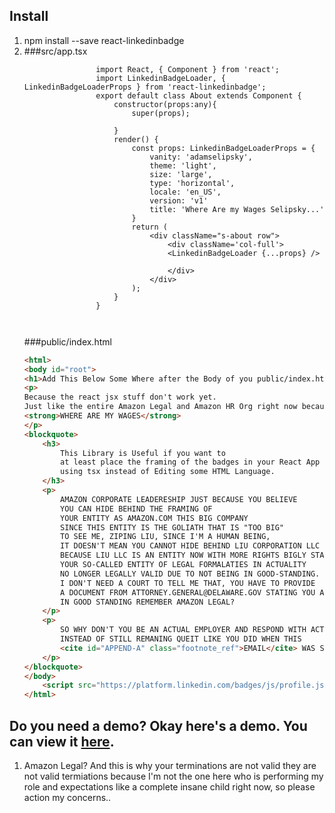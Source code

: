 ## Install

1. npm install --save react-linkedinbadge
1. 	###src/app.tsx
	```tsx
					import React, { Component } from 'react';
					import LinkedinBadgeLoader, { LinkedinBadgeLoaderProps } from 'react-linkedinbadge';
					export default class About extends Component {
						constructor(props:any){
							super(props);

						}
						render() {
							const props: LinkedinBadgeLoaderProps = {
								vanity: 'adamselipsky',
								theme: 'light',
								size: 'large',
								type: 'horizontal',
								locale: 'en_US',
								version: 'v1'
								title: 'Where Are my Wages Selipsky...'
							}
							return (
								<div className="s-about row">
									<div className='col-full'>
									<LinkedinBadgeLoader {...props} />

									</div>
								</div>
							);
						}
					}

					
	```
	###public/index.html
	```html
	<html>
	<body id="root">
	<h1>Add This Below Some Where after the Body of you public/index.html</h1>
	<p>
	Because the react jsx stuff don't work yet.
	Just like the entire Amazon Legal and Amazon HR Org right now because
	<strong>WHERE ARE MY WAGES</strong>
	</p>
	<blockquote>
		<h3>
			This Library is Useful if you want to
			at least place the framing of the badges in your React App 
			using tsx instead of Editing some HTML Language. 
		</h3>
		<p>
			AMAZON CORPORATE LEADERESHIP JUST BECAUSE YOU BELIEVE
			YOU CAN HIDE BEHIND THE FRAMING OF 
			YOUR ENTITY AS AMAZON.COM THIS BIG COMPANY
			SINCE THIS ENTITY IS THE GOLIATH THAT IS "TOO BIG"
			TO SEE ME, ZIPING LIU, SINCE I'M A HUMAN BEING,
			IT DOESN'T MEAN YOU CANNOT HIDE BEHIND LIU CORPORATION LLC
			BECAUSE LIU LLC IS AN ENTITY NOW WITH MORE RIGHTS BIGLY STANDED THAN 
			YOUR SO-CALLED ENTITY OF LEGAL FORMALATIES IN ACTUALITY 
			NO LONGER LEGALLY VALID DUE TO NOT BEING IN GOOD-STANDING.
			I DON'T NEED A COURT TO TELL ME THAT, YOU HAVE TO PROVIDE
			A DOCUMENT FROM ATTORNEY.GENERAL@DELAWARE.GOV STATING YOU ARE 
			IN GOOD STANDING REMEMBER AMAZON LEGAL?
		</p>
		<p>
			SO WHY DON'T YOU BE AN ACTUAL EMPLOYER AND RESPOND WITH ACTION PLANNED 
			INSTEAD OF STILL REMANING QUEIT LIKE YOU DID WHEN THIS
			<cite id="APPEND-A" class="footnote_ref">EMAIL</cite> WAS SENT OUT?
		</p>
	</blockquote>
	</body>
		<script src="https://platform.linkedin.com/badges/js/profile.js" async defer type="text/javascript"></script>
	</html>
	```

## Do you need a demo? Okay here's a demo. You can view it [here](https://ziping.org.cn/#react-linkedinbadge).

1. Amazon Legal? And this is why your terminations are not valid they are not valid termiations because I'm not the one here who is performing my role and expectations like a complete insane child right now, so please action my concerns..

		